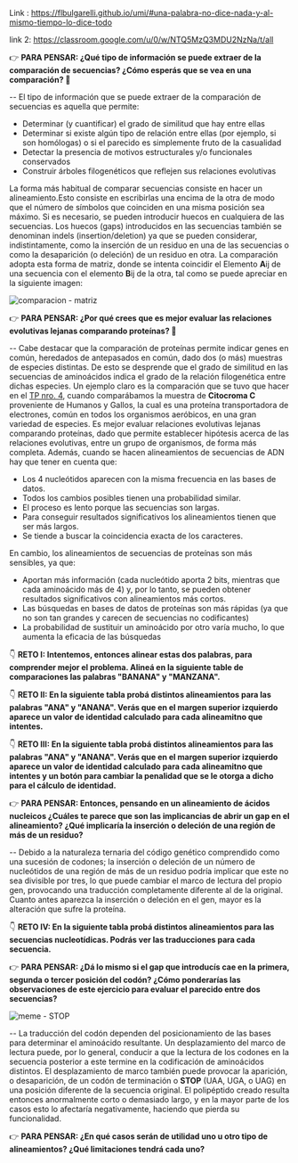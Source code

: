Link :
https://flbulgarelli.github.io/umi/#una-palabra-no-dice-nada-y-al-mismo-tiempo-lo-dice-todo

link 2:
https://classroom.google.com/u/0/w/NTQ5MzQ3MDU2NzNa/t/all


👉 **PARA PENSAR: ¿Qué tipo de información se puede extraer de la comparación de secuencias? ¿Cómo esperás que se vea en una comparación? 🤔**

 -- El tipo de información que se puede extraer de la comparación de secuencias es aquella que permite:

- Determinar (y cuantificar) el grado de similitud que hay entre ellas
- Determinar si existe algún tipo de relación entre ellas (por ejemplo, si son homólogas) o si el parecido es simplemente fruto de la casualidad
- Detectar la presencia de motivos estructurales y/o funcionales conservados
- Construir árboles filogenéticos que reflejen sus relaciones evolutivas

La forma más habitual de comparar secuencias consiste en hacer un alineamiento.Esto consiste en escribirlas una encima de la otra de modo que el número de símbolos que coinciden en una misma posición sea máximo. Si es necesario, se pueden introducir huecos en cualquiera de las secuencias. Los huecos (gaps) introducidos en las secuencias también se denominan indels (insertion/deletion) ya que se pueden considerar, indistintamente, como la inserción de un residuo en una de las secuencias o como la desaparición (o deleción) de un residuo en otra. La comparación adopta esta forma de matriz, donde se intenta coincidir el Elemento **A**ij de una secuencia con el elemento **B**ij de la otra, tal como se puede apreciar en la siguiente imagen:

![comparacion - matriz](https://github.com/pache0015/Bioinformatica-UNQ/blob/master/TP%20-%205/img/tabla5bio1.png)


👉 **PARA PENSAR: ¿Por qué crees que es mejor evaluar las relaciones evolutivas lejanas comparando proteínas? 🤔**

-- Cabe destacar que la comparación de proteínas permite indicar genes en común, heredados de antepasados en común, dado dos (o más) muestras de especies distintas. De esto se desprende que el grado de similitud en las secuencias de aminoácidos indica el grado de la relación filogenética entre dichas especies. Un ejemplo claro es la comparación que se tuvo que hacer en el [TP nro. 4](https://github.com/pache0015/Bioinformatica-UNQ/tree/master/TP%20-%204), cuando comparábamos la muestra de **Citocroma C** proveniente de Humanos y Gallos, la cual es una proteína transportadora de electrones, común en todos los organismos aeróbicos, en una gran variedad de especies. Es mejor evaluar relaciones evolutivas lejanas comparando proteínas, dado que permite establecer hipótesis acerca de las relaciones evolutivas, entre un grupo de organismos, de forma más completa.
Además, cuando se hacen alineamientos de secuencias de ADN hay que tener en cuenta que:
- Los 4 nucleótidos aparecen con la misma frecuencia en las bases de datos.
- Todos los cambios posibles tienen una probabilidad similar.
- El proceso es lento porque las secuencias son largas.
- Para conseguir resultados significativos los alineamientos tienen que ser más largos.
- Se tiende a buscar la coincidencia exacta de los caracteres.

En cambio, los alineamientos de secuencias de proteínas son más sensibles, ya que: 

- Aportan más información (cada nucleótido aporta 2 bits, mientras que cada aminoácido más de 4) y, por lo tanto, se pueden obtener resultados significativos con alineamientos más cortos.
- Las búsquedas en bases de datos de proteínas son más rápidas (ya que no son tan grandes y carecen de secuencias no codificantes) 
- La probabilidad de sustituir un aminoácido por otro varía mucho, lo que aumenta la eficacia de las búsquedas


👇 **RETO I: Intentemos, entonces alinear estas dos palabras, para comprender mejor el problema. Alineá en la siguiente table de comparaciones las palabras "BANANA" y "MANZANA".**



👇 **RETO II: En la siguiente tabla probá distintos alineamientos para las palabras "ANA" y "ANANA". Verás que en el margen superior izquierdo aparece un valor de identidad calculado para cada alineamitno que intentes.**



👇 **RETO III: En la siguiente tabla probá distintos alineamientos para las palabras "ANA" y "ANANA". Verás que en el margen superior izquierdo aparece un valor de identidad calculado para cada alineamitno que intentes y un botón para cambiar la penalidad que se le otorga a dicho para el cálculo de identidad.**



👉 **PARA PENSAR: Entonces, pensando en un alineamiento de ácidos nucleicos ¿Cuáles te parece que son las implicancias de abrir un gap en el alineamiento? ¿Qué implicaría la inserción o deleción de una región de más de un residuo?**

-- Debido a la naturaleza ternaria del código genético comprendido como una sucesión de codones; la inserción o deleción de un número de nucleótidos de una región de más de un residuo podría implicar que este no sea divisible por tres, lo que puede cambiar el marco de lectura del propio gen, provocando una traducción completamente diferente al de la original. Cuanto antes aparezca la inserción o deleción en el gen, mayor es la alteración que sufre la proteína.


👇 **RETO IV: En la siguiente tabla probá distintos alineamientos para las secuencias nucleotídicas. Podrás ver las traducciones para cada secuencia.**



👉 **PARA PENSAR: ¿Dá lo mismo si el gap que introducís cae en la primera, segunda o tercer posición del codón? ¿Cómo ponderarías las observaciones de este ejercicio para evaluar el parecido entre dos secuencias?**

![meme - STOP](https://github.com/pache0015/Bioinformatica-UNQ/blob/master/TP%20-%205/img/meme.jpg)

-- La traducción del codón dependen del posicionamiento de las bases para determinar el aminoácido resultante. Un desplazamiento del marco de lectura puede, por lo general, conducir a que la lectura de los codones en la secuencia posterior a este termine en la codificación de aminoácidos distintos. El desplazamiento de marco también puede provocar la aparición, o desaparición, de un codón de terminación o **STOP** (UAA, UGA, o UAG) en una posición diferente de la secuencia original. El polipéptido creado resulta entonces anormalmente corto o demasiado largo, y en la mayor parte de los casos esto lo afectaría negativamente, haciendo que pierda su funcionalidad. 


👉 **PARA PENSAR: ¿En qué casos serán de utilidad uno u otro tipo de alineamientos? ¿Qué limitaciones tendrá cada uno?**
